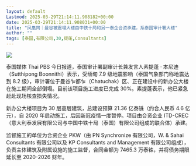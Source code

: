 ```yaml
---
layout: default
Lastmod: 2025-03-29T21:14:11.908182+00:00
date: 2025-03-29T21:14:11.908031+00:00
title: "凤凰网｜曼谷被震塌大楼由中铁十局和另一泰企合资承建，系泰国审计署大楼"
author: ""
tags: [泰国,有限公司,30,提蓬,Consultants]
---
```


![](https://images.weserv.nl/?url=https%3A//chinadigitaltimes.net/chinese/files/2025/03/%25E6%25B3%25B0%25E5%259B%25BD%25E5%25A4%25A7%25E6%25A5%25BC.jpg)

泰国媒体 Thai PBS 今日报道，泰国审计署副审计长兼发言人素提蓬 · 本尼迪（Sutthipong Boonnithi）表示，受缅甸 7.9 级地震影响（泰国气象部门称地震达到 8.2 级），审计署位于曼谷乍都乍（Chatuchak）区、正在建设中的新办公大楼在施工期间全部倒塌。目前该项目施工进度已完成 30%。素提蓬表示，他已紧急赶赴现场核查损失情况。

新办公大楼项目为 30 层高层建筑，总建设预算 21.36 亿泰铢（约合人民币 4.6 亿元），自 2020 年启动施工，后因新冠疫情一度暂停。项目由合资企业 ITD-CREC（意大利泰发展有限公司与中国中铁十局（泰国）有限公司组成的联合体）承建。

监督施工的单位为合资企业 PKW（由 PN Synchronize 有限公司，W. & Sahai Consultants 有限公司以及 KP Consultants and Management 有限公司组成），负责主体建筑及附属设施的施工监督，合同金额为 7465.3 万泰铢，并将债务期限延长至 2020-2026 财年。

